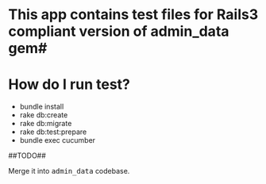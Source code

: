 # This app contains test files for Rails3 compliant version of admin_data gem#


# How do I run test?
* bundle install
* rake db:create
* rake db:migrate
* rake db:test:prepare
* bundle exec cucumber

##TODO##

Merge it into <tt>admin_data</tt> codebase.
